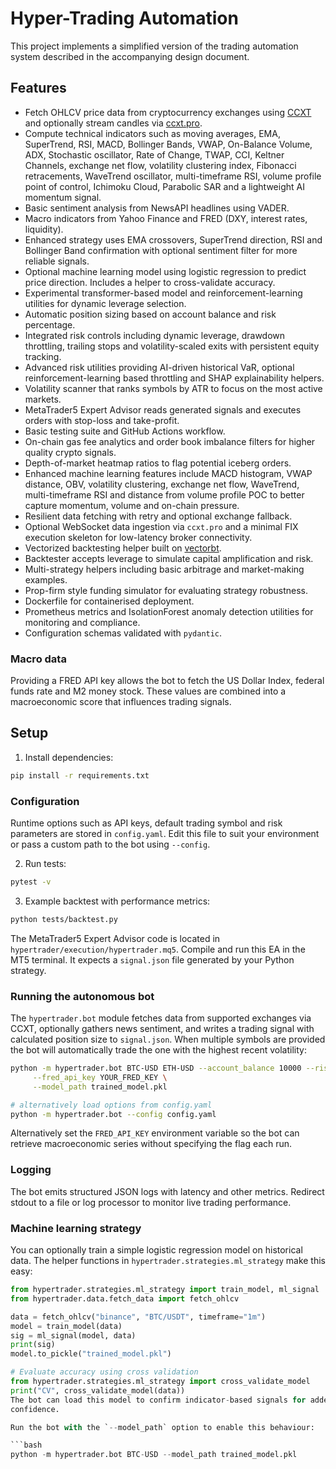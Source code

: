 # Hyper-Trading Automation

This project implements a simplified version of the trading automation system described in the accompanying design document.

## Features

- Fetch OHLCV price data from cryptocurrency exchanges using [CCXT](https://github.com/ccxt/ccxt) and optionally stream candles via [ccxt.pro](https://github.com/ccxt/ccxt/tree/master/python/ccxtpro).
- Compute technical indicators such as moving averages, EMA, SuperTrend, RSI, MACD, Bollinger Bands, VWAP, On-Balance Volume,
  ADX, Stochastic oscillator, Rate of Change, TWAP, CCI, Keltner Channels, exchange net flow, volatility clustering index,
  Fibonacci retracements, WaveTrend oscillator, multi-timeframe RSI, volume profile point of control, Ichimoku Cloud,
  Parabolic SAR and a lightweight AI momentum signal.
- Basic sentiment analysis from NewsAPI headlines using VADER.
- Macro indicators from Yahoo Finance and FRED (DXY, interest rates, liquidity).
- Enhanced strategy uses EMA crossovers, SuperTrend direction, RSI and Bollinger Band confirmation with optional sentiment filter for more reliable signals.
- Optional machine learning model using logistic regression to predict price direction. Includes a helper to cross-validate accuracy.
- Experimental transformer-based model and reinforcement-learning utilities for dynamic leverage selection.
- Automatic position sizing based on account balance and risk percentage.
- Integrated risk controls including dynamic leverage, drawdown throttling,
  trailing stops and volatility-scaled exits with persistent equity tracking.
- Advanced risk utilities providing AI-driven historical VaR, optional
  reinforcement-learning based throttling and SHAP explainability helpers.
- Volatility scanner that ranks symbols by ATR to focus on the most
  active markets.
- MetaTrader5 Expert Advisor reads generated signals and executes orders with stop-loss and take-profit.
- Basic testing suite and GitHub Actions workflow.
- On-chain gas fee analytics and order book imbalance filters for higher quality crypto signals.
- Depth-of-market heatmap ratios to flag potential iceberg orders.
- Enhanced machine learning features include MACD histogram, VWAP distance, OBV, volatility clustering, exchange net flow,
  WaveTrend, multi-timeframe RSI and distance from volume profile POC to better capture momentum, volume and on-chain pressure.
- Resilient data fetching with retry and optional exchange fallback.
- Optional WebSocket data ingestion via ``ccxt.pro`` and a minimal FIX
  execution skeleton for low-latency broker connectivity.
- Vectorized backtesting helper built on [vectorbt](https://github.com/vectorbt/vectorbt).
- Backtester accepts leverage to simulate capital amplification and risk.
- Multi-strategy helpers including basic arbitrage and market-making examples.
- Prop-firm style funding simulator for evaluating strategy robustness.
- Dockerfile for containerised deployment.
- Prometheus metrics and IsolationForest anomaly detection utilities for
  monitoring and compliance.
- Configuration schemas validated with ``pydantic``.

### Macro data

Providing a FRED API key allows the bot to fetch the US Dollar Index, federal
funds rate and M2 money stock. These values are combined into a macroeconomic
score that influences trading signals.

## Setup

1. Install dependencies:

```bash
pip install -r requirements.txt
```

### Configuration

Runtime options such as API keys, default trading symbol and risk parameters
are stored in `config.yaml`. Edit this file to suit your environment or pass a
custom path to the bot using `--config`.

2. Run tests:

```bash
pytest -v
```
3. Example backtest with performance metrics:

```bash
python tests/backtest.py
```

The MetaTrader5 Expert Advisor code is located in `hypertrader/execution/hypertrader.mq5`. Compile and run this EA in the MT5 terminal. It expects a `signal.json` file generated by your Python strategy.

### Running the autonomous bot

The `hypertrader.bot` module fetches data from supported exchanges via CCXT, optionally gathers news sentiment, and writes a trading signal with calculated position size to `signal.json`. When multiple symbols are provided the bot will automatically trade the one with the highest recent volatility:

```bash
python -m hypertrader.bot BTC-USD ETH-USD --account_balance 10000 --risk_percent 5 \
     --fred_api_key YOUR_FRED_KEY \
     --model_path trained_model.pkl

# alternatively load options from config.yaml
python -m hypertrader.bot --config config.yaml

 ```

Alternatively set the `FRED_API_KEY` environment variable so the bot can
retrieve macroeconomic series without specifying the flag each run.

### Logging

The bot emits structured JSON logs with latency and other metrics. Redirect
stdout to a file or log processor to monitor live trading performance.

### Machine learning strategy

You can optionally train a simple logistic regression model on historical data.
The helper functions in `hypertrader.strategies.ml_strategy` make this easy:

```python
from hypertrader.strategies.ml_strategy import train_model, ml_signal
from hypertrader.data.fetch_data import fetch_ohlcv

data = fetch_ohlcv("binance", "BTC/USDT", timeframe="1m")
model = train_model(data)
sig = ml_signal(model, data)
print(sig)
model.to_pickle("trained_model.pkl")

# Evaluate accuracy using cross validation
from hypertrader.strategies.ml_strategy import cross_validate_model
print("CV", cross_validate_model(data))
The bot can load this model to confirm indicator-based signals for added
confidence.

Run the bot with the `--model_path` option to enable this behaviour:

```bash
python -m hypertrader.bot BTC-USD --model_path trained_model.pkl
```
